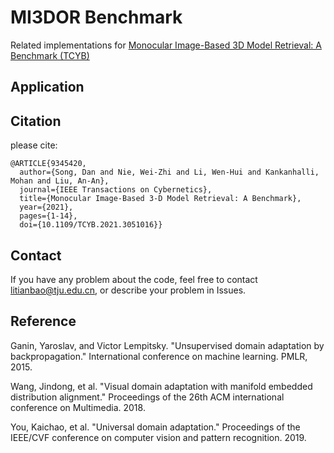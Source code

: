 # MI3DOR Benchmark
Related implementations for [Monocular Image-Based 3D Model Retrieval: A Benchmark (TCYB)](https://ieeexplore.ieee.org/document/9345420)

## Application

## Citation
please cite:
```
@ARTICLE{9345420,
  author={Song, Dan and Nie, Wei-Zhi and Li, Wen-Hui and Kankanhalli, Mohan and Liu, An-An},
  journal={IEEE Transactions on Cybernetics}, 
  title={Monocular Image-Based 3-D Model Retrieval: A Benchmark}, 
  year={2021},
  pages={1-14},
  doi={10.1109/TCYB.2021.3051016}}
```
## Contact
If you have any problem about the code, feel free to contact litianbao@tju.edu.cn, or describe your problem in Issues.

## Reference

Ganin, Yaroslav, and Victor Lempitsky. "Unsupervised domain adaptation by backpropagation." International conference on machine learning. PMLR, 2015.

Wang, Jindong, et al. "Visual domain adaptation with manifold embedded distribution alignment." Proceedings of the 26th ACM international conference on Multimedia. 2018.

You, Kaichao, et al. "Universal domain adaptation." Proceedings of the IEEE/CVF conference on computer vision and pattern recognition. 2019.
